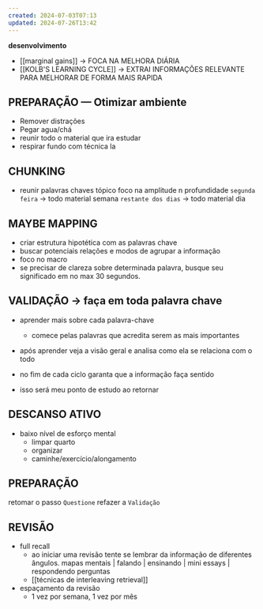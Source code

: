 ```yaml
---
created: 2024-07-03T07:13
updated: 2024-07-26T13:42
---
```

**desenvolvimento**
- [[marginal gains]] → FOCA NA MELHORA DIÁRIA
- [[KOLB'S LEARNING CYCLE]] → EXTRAI INFORMAÇÕES RELEVANTE PARA MELHORAR DE FORMA MAIS RAPIDA



## PREPARAÇÃO — Otimizar ambiente
- Remover distrações
- Pegar agua/chá
- reunir todo o material que ira estudar
- respirar fundo com técnica la

## CHUNKING
- reunir palavras chaves tópico foco na amplitude n profundidade 
	`segunda feira` → todo material semana
	`restante dos dias` → todo material dia

## MAYBE MAPPING
 - criar estrutura hipotética com as palavras chave
 - buscar potenciais relações e modos de agrupar a informação
 - foco no macro
 - se precisar de clareza sobre determinada palavra, busque seu significado em no max 30 segundos.

## VALIDAÇÃO → faça em toda palavra chave
- aprender mais sobre cada palavra-chave
	- comece pelas palavras que acredita serem as mais importantes
- após aprender veja a visão geral e analisa como ela se relaciona com o todo
- no fim de cada ciclo garanta que a informação faça sentido

- isso será meu ponto de estudo ao retornar

## DESCANSO ATIVO
- baixo nível de esforço mental
	- limpar quarto
	- organizar 
	- caminhe/exercício/alongamento

## PREPARAÇÃO
retomar o passo `Questione`
refazer a `Validação`

## REVISÃO
- full recall
	- ao iniciar uma revisão tente se lembrar da informação de diferentes ângulos. mapas mentais | falando | ensinando | mini essays | respondendo perguntas
	- [[técnicas de interleaving retrieval]]
- espaçamento da revisão
	- 1 vez por semana, 1 vez por mês